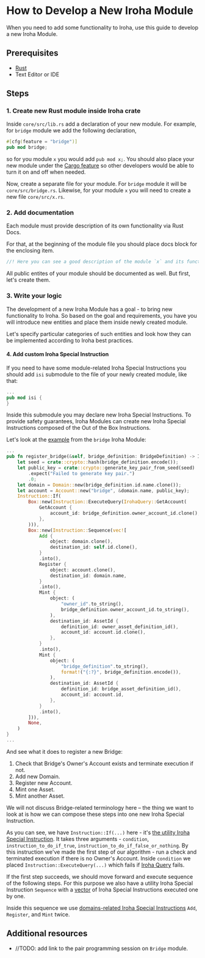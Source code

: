 # How to Develop a New Iroha Module

When you need to add some functionality to Iroha, use this guide to develop a new Iroha Module.

## Prerequisites

* [Rust](https://www.rust-lang.org/tools/install)
* Text Editor or IDE

## Steps

### 1. Create new Rust module inside Iroha crate

Inside `core/src/lib.rs` add a declaration of your new module.
For example, for `bridge` module we add the following declaration,

```rust
#[cfg(feature = "bridge")]
pub mod bridge;
```

so for you module `x` you would add `pub mod x;`.
You should also place your new module under the [Cargo feature](https://doc.rust-lang.org/cargo/reference/features.html) so other developers would be able to turn it on and off when needed.

Now, create a separate file for your module.
For `bridge` module it will be `core/src/bridge.rs`.
Likewise, for your module `x` you will need to create a new file `core/src/x.rs`.

### 2. Add documentation

Each module must provide description of its own functionality via Rust Docs.

For that, at the beginning of the module file you should place docs block for the enclosing item.

```rust
//! Here you can see a good description of the module `x` and its functionality.
```

All public entites of your module should be documented as well. But first, let's create them.

### 3. Write your logic

The development of a new Iroha Module has a goal - to bring new functionality to Iroha.
So based on the goal and requirements, you have you will introduce new entities and place them inside newly created module.

Let's specify particular categories of such entities and look how they can be implemented according to Iroha best practices.

#### 4. Add custom Iroha Special Instruction

If you need to have some module-related Iroha Special Instructions you should add `isi` submodule to the file of your newly created module, like that:

```rust
...
pub mod isi {
}
```

Inside this submodule you may declare new Iroha Special Instructions.
To provide safety guarantees, Iroha Modules can create new Iroha Special Instructions composed of the Out of the Box Instructions.

Let's look at the [example](https://github.com/hyperledger/iroha/blob/2005335348585b03b3ee7887272af4c76170c10a/iroha/src/bridge.rs) from the `bridge` Iroha Module:

```rust
...
pub fn register_bridge(&self, bridge_definition: BridgeDefinition) -> Instruction {
    let seed = crate::crypto::hash(bridge_definition.encode());
    let public_key = crate::crypto::generate_key_pair_from_seed(seed)
        .expect("Failed to generate key pair.")
        .0;
    let domain = Domain::new(bridge_definition.id.name.clone());
    let account = Account::new("bridge", &domain.name, public_key);
    Instruction::If(
        Box::new(Instruction::ExecuteQuery(IrohaQuery::GetAccount(
            GetAccount {
                account_id: bridge_definition.owner_account_id.clone(),
            },
        ))),
        Box::new(Instruction::Sequence(vec![
            Add {
                object: domain.clone(),
                destination_id: self.id.clone(),
            }
            .into(),
            Register {
                object: account.clone(),
                destination_id: domain.name,
            }
            .into(),
            Mint {
                object: (
                    "owner_id".to_string(),
                    bridge_definition.owner_account_id.to_string(),
                ),
                destination_id: AssetId {
                    definition_id: owner_asset_definition_id(),
                    account_id: account.id.clone(),
                },
            }
            .into(),
            Mint {
                object: (
                    "bridge_definition".to_string(),
                    format!("{:?}", bridge_definition.encode()),
                ),
                destination_id: AssetId {
                    definition_id: bridge_asset_definition_id(),
                    account_id: account.id,
                },
            }
            .into(),
        ])),
        None,
    )
}
...
```

And see what it does to register a new Bridge:

1. Check that Bridge's Owner's Account exists and terminate execution if not.
1. Add new Domain.
1. Register new Account.
1. Mint one Asset.
1. Mint another Asset.

We will not discuss Bridge-related terminology here – the thing we want to look at is how we can compose these steps into one new Iroha Special Instruction.

As you can see, we have `Instruction::If(...)` here - it's [the utility Iroha Special Instruction](references/glossary#utility-iroha-special-instruction).
It takes three arguments - `condition`, `instruction_to_do_if_true`, `instruction_to_do_if_false_or_nothing`.
By this instruction we've made the first step of our algorithm - run a check and terminated execution if there is no Owner's Account.
Inside `condition` we placed `Instruction::ExecuteQuery(...)` which fails if [Iroha Query](references/glossary#iroha-query) fails.

If the first step succeeds, we should move forward and execute sequence of the following steps.
For this purpose we also have a utility Iroha Special Instruction `Sequence` with a [vector](https://doc.rust-lang.org/alloc/vec/struct.Vec.html) of Iroha Special Instructions executed one by one.

Inside this sequence we use [domains-related Iroha Special Instructions](references/glossary#domains-related-iroha-special-instruction) `Add`, `Register`, and `Mint` twice.

## Additional resources

* //TODO: add link to the pair programming session on `Bridge` module.
